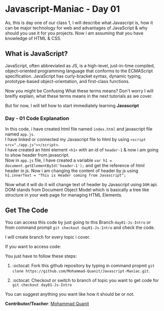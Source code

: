 # Javascript-Maniac - Day 01
As, this is day one of our class 1, I will describe what Javascript is, how it can be major technology for web and advantages of JavaScript & why should you use it for you projects. Now i am assuming that you have knowledge of HTML & CSS.

## What is JavaScript?
JavaScript, often abbreviated as JS, is a high-level, just-in-time compiled, object-oriented programming language that conforms to the ECMAScript specification. JavaScript has curly-bracket syntax, dynamic typing, prototype-based object-orientation, and first-class functions.

Now you might be Confusing What these terms means? Don't worry I will breifly explain, what these terms means in the next tutorials as we cover. 

But for now, I will tell how to start immediately learning <b>Javascript</b>

### Day - 01 Code Explanation
In this code, i have created html file named `index.html` and javascript file named `app.js`. <br />
I have linked or connected my Javascript file to html by using `<script src="./app.js"></script>`.  <br />
I have created an html element `<h1>` with an id of `header-1` & now i am going to show header from javascript.  <br />
Now in `app.js` file, I have created a variable `var h1 = document.getElementById('header-1');` and get the reference of html header in js. Now i am changing the content of header by js using `h1.innerText = "This is Header coming from Javascript";` <br />

Now what it will do it will change text of header by Javascript using `DOM` api.  <br />
DOM stands from Document Object Model which is basically a tree like structure in your web page for managing HTML Elements.


## Get The Code

You can access this code by just going to this Branch `day01-Js-Intro` or from command prompt `git checkout day01-Js-Intro` and check the code.


I will create branch for every topic i cover.

If you want to access code:

You just have to follow these steps:

1) :octocat: Fork this github repository by typing in command propmt `git clone https://github.com/Mohammad-Quanit/Javascript-Maniac.git`.

2) :octocat: Checkout or switch to branch of topic you want to get code for `git checkout day01-Js-Intro`

You can suggest anything you want like how it should be or not. 

<b>Contributor/Teacher</b>: [Mohammad Quanit](https://mohammad-quanit.github.io/)

